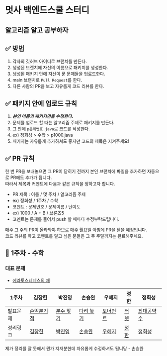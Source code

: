 # 멋사 백엔드스쿨 스터디
## 알고리즘 알고 공부하자

## ✅ 방법
1. 각자의 깃허브 아이디로 브랜치를 만든다.
2. 생성된 브랜치에 자신의 이름으로 패키지를 생성한다.
3. 생성된 패키지 안에 자신이 푼 문제들을 업로드한다.
4. main 브랜치로 ```Pull Request```를 한다.
5. 다른 사람의 PR을 보고 자유롭게 코드 리뷰를 한다.

## ✅ 패키지 안에 업로드 규칙
1. _**본인 이름의 패키지만을 수정한다.**_
2. 문제를 업로드 할 때는 알고리즘 주제로 패키지를 만든다.
3. 그 안에 ```p문제번호.java```로 코드를 작성한다.
4. ex) 정회성 > 수학 > p1000.java
5. 패키지는 자유롭게 추가하셔도 좋지만 코드의 제목은 지켜주세요!

## ✅ PR 규칙
한 번 PR을 보내놓으면 그 PR이 닫히기 전까지 본인 브랜치에 파일을 추가하면 자동으로 PR에도 추가가 됩니다.<br>
따라서 제목과 커멘트에 다음과 같은 규칙을 정하고자 합니다.
- PR 제목 : 이름 / 몇 주차 / 알고리즘 주제
- ex) 정회성 / 1주차 / 수학
- 코멘트 : 문제번호 / 문제이름 / 난이도
- ex) 1000 / A + B / 브론즈5
- 코멘트는 문제를 풀어서 push 할 때마다 수정부탁드립니다.

매주 그 주의 PR이 올라와야 하므로 매주 월요일 아침에 PR을 닫을 예정입니다. <br>
코드 리뷰를 하고 코멘트를 달고 싶은 분들은 그 주 주말까지는 완료해주세요.


## 🔢 1주차 - 수학
### 대표 문제
- [에라토스테네스의 체](https://www.acmicpc.net/problem/2960)

| 1주차  | 김창헌    |  박진영    | 손승완  | 우혜지    |  정한  | 정회성 |
| ---- |--------------|------------|--------------|------------| --------------|------------|
| 발표문제  |  [손익분기점](https://www.acmicpc.net/problem/1712)   |  [분수 찾기](https://www.acmicpc.net/problem/1193)    | [다리 놓기](https://www.acmicpc.net/problem/1010)  | [토너먼트](https://www.acmicpc.net/problem/1057)    |  [터렛](https://www.acmicpc.net/problem/1002)  | [최대공약수](https://www.acmicpc.net/problem/1850) |
| 정리링크  | [김창헌](https://www.notion.so/1712-4aa4bdaec446404a91e5a9649186d082)   |  [박진영](https://www.notion.so/1193-8e46ddfcf6e04fa9b368fe9ec99d5aa5)    | [손승완](https://www.notion.so/1010-19a8444358e84b0aaa4130ec6b3a2b89)  | [우혜지](https://www.notion.so/1057-e2bd3655f65a411a9dc9633fe8922d1e)    |  [정한](https://www.notion.so/1002-2-e393265fc1e742ea89a01faf3b12ef31)  | [정회성](https://www.notion.so/1850-6cb59a7543044071be28616c656702cb) |


제가 정리를 잘 못해서 뭔가 지저분한데 자유롭게 수정하셔도 됩니당 - 손승완
